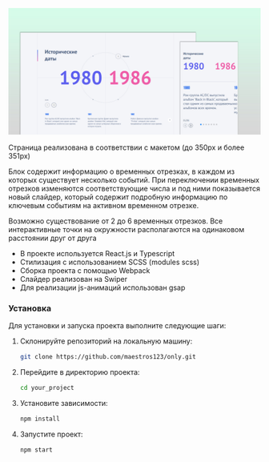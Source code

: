 
![Превью блока](screenshot.jpg)


Страница реализована в соответствии с макетом (до 350px и более 351px)

Блок содержит информацию о временных отрезках, в каждом из которых существует несколько событий.
При переключении временных отрезков изменяются соответствующие числа и под ними показывается новый слайдер, который содержит подробную информацию по ключевым событиям на активном временном отрезке.

Возможно существование от 2 до 6 временных отрезков. Все интерактивные точки на окружности располагаются на одинаковом расстоянии друг от друга


* В проекте используется React.js и Typescript
* Стилизация с использованием SCSS (modules scss)
* Сборка проекта с помощью Webpack
* Слайдер реализован на Swiper
* Для реализации js-анимаций использован gsap


### Установка
Для установки и запуска проекта выполните следующие шаги:

1. Склонируйте репозиторий на локальную машину:

    ```bash
    git clone https://github.com/maestros123/only.git
    ```

2. Перейдите в директорию проекта:

    ```bash
    cd your_project
    ```

3. Установите зависимости:

    ```bash
    npm install
    ```

4. Запустите проект:

    ```bash
    npm start
    ```